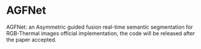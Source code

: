 # AGFNet
AGFNet: an Asymmetric guided fusion real-time semantic segmentation for RGB-Thermal images official implementation, the code will be released after the paper accepted.
